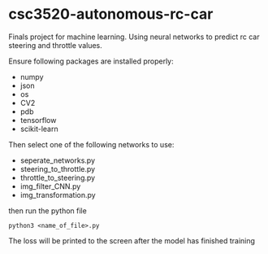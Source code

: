 # csc3520-autonomous-rc-car
Finals project for machine learning. Using neural networks to predict rc car steering and throttle values.


Ensure following packages are installed properly:
* numpy
* json
* os
* CV2
* pdb
* tensorflow
* scikit-learn


Then select one of the following networks to use:
* seperate_networks.py
* steering_to_throttle.py
* throttle_to_steering.py
* img_filter_CNN.py
* img_transformation.py

then run the python file
```shell
python3 <name_of_file>.py
```
The loss will be printed to the screen after the model has finished training
